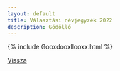 ```yaml
---
layout: default
title: Választási névjegyzék 2022
description: Gödöllő
---
```


{% include Gooxdooxllooxx.html %}

[Vissza](./)